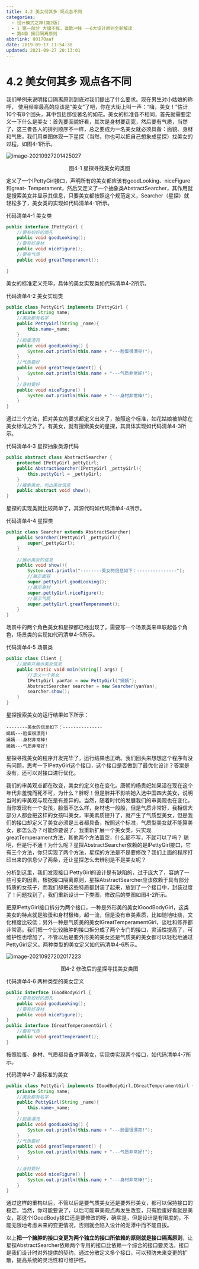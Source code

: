 ```yaml
---
title: 4.2 美女何其多 观点各不同
categories: 
  - 设计模式之禅(第2版)
  - 1 第一部分 大旗不挥，谁敢冲锋 ——6大设计原则全新解读
  - 第4章 接口隔离原则
abbrlink: 80170aaf
date: 2019-09-17 11:54:38
updated: 2021-09-27 20:13:01
---
```

# 4.2 美女何其多 观点各不同 #
我们举例来说明接口隔离原则到底对我们提出了什么要求。现在男生对小姑娘的称呼， 使用频率最高的应该是“美女”了吧，你在大街上叫一声：“嗨，美女！”估计10个有8个回头，其中包括那位著名的如花。美女的标准各不相同，首先就需要定义一下什么是美女：首先要面貌好看，其次是身材要窈窕，然后要有气质，当然了，这三者各人的排列顺序不一样，总之要成为一名美女就必须具备：面貌、身材和气质，我们用类图体现一下星探（当然，你也可以把自己想象成星探）找美女的过程，如图4-1所示。

![image-20210927201425027](https://gitee.com/XiaoLan223/images/raw/master/Blog/Sum/20210927201425.png)

<center>图4-1 星探寻找美女的类图</center>

定义了一个IPettyGirl接口，声明所有的美女都应该有goodLooking、niceFigure和great- Temperament，然后又定义了一个抽象类AbstractSearcher，其作用就是搜索美女并显示其信息，只要美女都按照这个规范定义，Searcher（星探）就轻松多了，美女类的实现如代码清单4-1所示。

代码清单4-1 美女类
```java
public interface IPettyGirl {
    //要有姣好的面孔
    public void goodLooking();
    //要有好身材
    public void niceFigure();
    //要有气质
    public void greatTemperament();
    
}
```

美女的标准定义完毕，具体的美女实现类如代码清单4-2所示。

代码清单4-2 美女实现类
```java
public class PettyGirl implements IPettyGirl {
    private String name;
    //美女都有名字
    public PettyGirl(String _name){
        this.name=_name;
    }
    //脸蛋漂亮
    public void goodLooking() {
        System.out.println(this.name + "---脸蛋很漂亮!");
    }
    //气质要好
    public void greatTemperament() {
        System.out.println(this.name + "---气质非常好!");
    }
    //身材要好
    public void niceFigure() {
        System.out.println(this.name + "---身材非常棒!");
    }
}
```

通过三个方法，把对美女的要求都定义出来了，按照这个标准，如花姑娘被排除在美女标准之外了。有美女，就有搜索美女的星探，其具体实现如代码清单4-3所示。

代码清单4-3 星探抽象类源代码

```java
public abstract class AbstractSearcher {
    protected IPettyGirl pettyGirl;
    public AbstractSearcher(IPettyGirl _pettyGirl){
        this.pettyGirl = _pettyGirl;
    }
    //搜索美女，列出美女信息
    public abstract void show();
}
```

星探的实现类就比较简单了，其源代码如代码清单4-4所示。 

代码清单4-4 星探类 
```java
public class Searcher extends AbstractSearcher{
    public Searcher(IPettyGirl _pettyGirl){
        super(_pettyGirl);
    }
    
    //展示美女的信息
    public void show(){
        System.out.println("--------美女的信息如下：---------------");
        //展示面容
        super.pettyGirl.goodLooking();
        //展示身材
        super.pettyGirl.niceFigure();
        //展示气质
        super.pettyGirl.greatTemperament();
    }
}
```

场景中的两个角色美女和星探都已经出现了，需要写一个场景类来串联起各个角色，场景类的实现如代码清单4-5所示。

代码清单4-5 场景类
```java
public class Client {
    //搜索并展示美女信息
    public static void main(String[] args) {
        //定义一个美女
        IPettyGirl yanYan = new PettyGirl("嫣嫣");
        AbstractSearcher searcher = new Searcher(yanYan);
        searcher.show();
    }
}
```

星探搜索美女的运行结果如下所示：

```
--------美女的信息如下：--------------- 
嫣嫣---脸蛋很漂亮! 
嫣嫣---身材非常棒! 
嫣嫣---气质非常好!
```

星探寻找美女的程序开发完毕了，运行结果也正确。我们回头来想想这个程序有没有问题，思考一下IPettyGirl这个接口，这个接口是否做到了最优化设计？答案是没有，还可以对接口进行优化。

我们的审美观点都在改变，美女的定义也在变化。唐朝的杨贵妃如果活在现在这个年代非羞愧而死不可，为什么？胖呀！但是胖并不影响她入选中国四大美女，说明当时的审美观与现在是有差异的。当然，随着时代的发展我们的审美观也在变化，当你发现有一个女孩，脸蛋不怎么样，身材也一般般，但是气质非常好，我相信大部分人都会把这样的女孩叫美女，审美素质提升了，就产生了气质型美女，但是我们的接口却定义了美女必须是三者都具备，按照这个标准，气质型美女就不能算美女，那怎么办？可能你要说了，我重新扩展一个美女类，只实现greatTemperament方法，其他两个方法置空，什么都不写，不就可以了吗？ 聪明，但是行不通！为什么呢？星探AbstractSearcher依赖的是IPettyGirl接口，它有三个方法，你只实现了两个方法，星探的方法是不是要修改？我们上面的程序打印出来的信息少了两条，还让星探怎么去辨别是不是美女呢？

分析到这里，我们发现接口IPettyGirl的设计是有缺陷的，过于庞大了，容纳了一些可变的因素，根据接口隔离原则，星探AbstractSearcher应该依赖于具有部分特质的女孩子，而我们却把这些特质都封装了起来，放到了一个接口中，封装过度了！问题找到了，我们重新设计一下类图，修改后的类图如图4-2所示。

把原IPettyGirl接口拆分为两个接口，一种是外形美的美女IGoodBodyGirl，这类美女的特点就是脸蛋和身材极棒，超一流，但是没有审美素质，比如随地吐痰，文化程度比较低；另外一种是气质美的美女IGreatTemperamentGirl，谈吐和修养都非常高。我们把一个比较臃肿的接口拆分成了两个专门的接口，灵活性提高了，可维护性也增加了，不管以后是要外形美的美女还是气质美的美女都可以轻松地通过PettyGirl定义。两种类型的美女定义如代码清单4-6所示。

![image-20210927202017223](https://gitee.com/XiaoLan223/images/raw/master/Blog/Sum/20210927202017.png)

<center>图4-2 修改后的星探寻找美女类图</center>

代码清单4-6 两种类型的美女定义

```java
public interface IGoodBodyGirl {
    //要有姣好的面孔
    public void goodLooking();
    //要有好身材
    public void niceFigure();
}
public interface IGreatTemperamentGirl {
    //要有气质
    public void greatTemperament();
}
```

按照脸蛋、身材、气质都具备才算美女，实现类实现两个接口，如代码清单4-7所示。

代码清单4-7 最标准的美女

```java
public class PettyGirl implements IGoodBodyGirl,IGreatTemperamentGirl {
    private String name;
    //美女都有名字
    public PettyGirl(String _name){
        this.name=_name;
    }
    //脸蛋漂亮
    public void goodLooking() {
        System.out.println(this.name + "---脸蛋很漂亮!");
    }
    //气质要好
    public void greatTemperament() {
        System.out.println(this.name + "---气质非常好!");
    }
    
    //身材要好
    public void niceFigure() {
        System.out.println(this.name + "---身材非常棒!");
    }
}
```

通过这样的重构以后，不管以后是要气质美女还是要外形美女，都可以保持接口的稳定。当然，你可能要说了，以后可能审美观点再发生改变，只有脸蛋好看就是美女，那这个IGoodBody接口还是要修改的呀，确实是，但是设计是有限度的，不能无限地考虑未来的变更情况，否则就会陷入设计的泥潭中而不能自拔。

以上**把一个臃肿的接口变更为两个独立的接口所依赖的原则就是接口隔离原则**，让星探AbstractSearcher依赖两个专用的接口比依赖一个综合的接口要灵活。接口是我们设计时对外提供的契约，通过分散定义多个接口，可以预防未来变更的扩散，提高系统的灵活性和可维护性。

